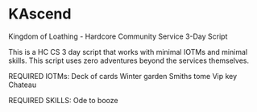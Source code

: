 # KAscend
Kingdom of Loathing - Hardcore Community Service 3-Day Script

This is a HC CS 3 day script that works with minimal IOTMs and minimal skills. This script uses zero adventures beyond the services themselves.

REQUIRED IOTMs:
Deck of cards
Winter garden
Smiths tome
Vip key
Chateau

REQUIRED SKILLS:
Ode to booze
